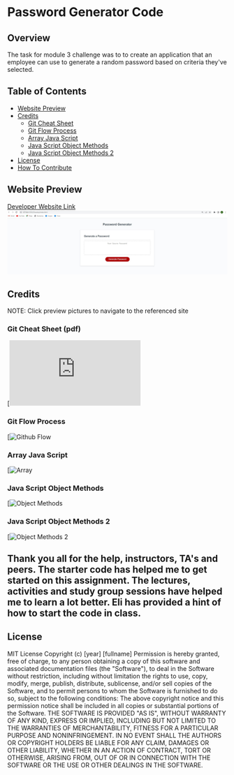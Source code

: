 # Password Generator Code

## Overview
The task for module 3 challenge was to to create an application that an employee can use to generate a random password based on criteria they've selected. 
## Table of Contents
- [Website Preview](#website-preview)
- [Credits](#credits)
    - [Git Cheat Sheet](#git-cheat-sheet-pdf)
    - [Git Flow Process](#git-flow-process)
    - [Array Java Script](#Array-Java-Script)
    - [Java Script Object Methods](#Java-Script-Object-Methods)
    - [Java Script Object Methods 2](#Java-Script-Object-Methods-2) 
- [License](#license)
- [How To Contribute](#how-to-contribute)
## Website Preview
[Developer Website Link](https://khanadib21.github.io/challenge2/)
![Developer Portfolio Website](./Screenshot%202023-05-18%20133341.jpg)
## Credits
NOTE: Click preview pictures to navigate to the referenced site
### Git Cheat Sheet (pdf)
[![GitHub Cheat Sheet](https://education.github.com/git-cheat-sheet-education.pdf)
### Git Flow Process
[![Github Flow](https://docs.github.com/en/get-started/quickstart/github-flow)
### Array Java Script
[![Array](https://developer.mozilla.org/en-US/docs/Web/JavaScript/Reference/Global_Objects/Array#array_methods_and_empty_slots)
### Java Script Object Methods
[![Object Methods](https://www.w3schools.com/js/js_object_methods.asp)
### Java Script Object Methods 2
[![Object Methods 2](https://developer.mozilla.org/en-US/docs/Web/JavaScript/Reference/Global_Objects/Object)
## Thank you all for the help, instructors, TA's and peers. The starter code has helped me to get started on this assignment. The lectures, activities and study group sessions have helped me to learn a lot better. Eli has provided a hint of how to start the code in class.
## License
MIT License
Copyright (c) [year] [fullname]
Permission is hereby granted, free of charge, to any person obtaining a copy
of this software and associated documentation files (the "Software"), to deal
in the Software without restriction, including without limitation the rights
to use, copy, modify, merge, publish, distribute, sublicense, and/or sell
copies of the Software, and to permit persons to whom the Software is
furnished to do so, subject to the following conditions:
The above copyright notice and this permission notice shall be included in all
copies or substantial portions of the Software.
THE SOFTWARE IS PROVIDED "AS IS", WITHOUT WARRANTY OF ANY KIND, EXPRESS OR
IMPLIED, INCLUDING BUT NOT LIMITED TO THE WARRANTIES OF MERCHANTABILITY,
FITNESS FOR A PARTICULAR PURPOSE AND NONINFRINGEMENT. IN NO EVENT SHALL THE
AUTHORS OR COPYRIGHT HOLDERS BE LIABLE FOR ANY CLAIM, DAMAGES OR OTHER
LIABILITY, WHETHER IN AN ACTION OF CONTRACT, TORT OR OTHERWISE, ARISING FROM,
OUT OF OR IN CONNECTION WITH THE SOFTWARE OR THE USE OR OTHER DEALINGS IN THE
SOFTWARE.